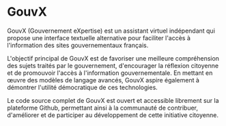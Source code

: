  <link rel="shortcut icon" type="image/png" href="favicon.png">

# GouvX

GouvX (Gouvernement eXpertise) est un assistant virtuel indépendant qui propose une interface textuelle alternative pour faciliter l'accès à l'information des sites gouvernementaux français.

L'objectif principal de GouvX est de favoriser une meilleure compréhension des sujets traités par le gouvernement, d'encourager la réflexion citoyenne et de promouvoir l'accès à l'information gouvernementale. En mettant en œuvre des modèles de langage avancés, GouvX aspire également à démontrer l'utilité démocratique de ces technologies.

Le code source complet de GouvX est ouvert et accessible librement sur la plateforme Github, permettant ainsi à la communauté de contribuer, d'améliorer et de participer au développement de cette initiative citoyenne.
